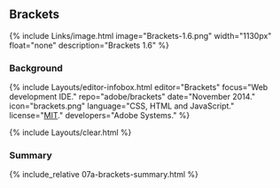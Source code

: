 ## Brackets
{% include Links/image.html image="Brackets-1.6.png" width="1130px" float="none" description="Brackets 1.6" %}

### Background
{% include Layouts/editor-infobox.html editor="Brackets" focus="Web development IDE." repo="adobe/brackets" date="November 2014." icon="brackets.png" language="CSS, HTML and JavaScript." license="<a href='https://github.com/adobe/brackets/blob/master/LICENSE' link='_blank'>MIT</a>." developers="Adobe Systems." %}

{% include Layouts/clear.html %}<br/>
### Summary
{% include_relative 07a-brackets-summary.html %}
